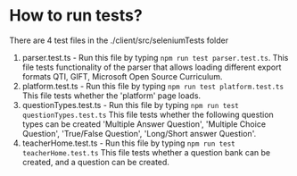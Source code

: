 # How to run tests? 

There are 4 test files in the ./client/src/seleniumTests folder 

1. parser.test.ts - Run this file by typing ```npm run test parser.test.ts```. This file tests functionality of the parser that allows loading different export formats QTI, GIFT, Microsoft Open Source Curriculum. 
2. platform.test.ts - Run this file by typing ```npm run test platform.test.ts```
This file tests whether the 'platform' page loads. 
3. questionTypes.test.ts - Run this file by typing ```npm run test questionTypes.test.ts```
This file tests whether the following question types can be created 'Multiple Answer Question', 'Multiple Choice Question', 'True/False Question', 'Long/Short answer Question'. 
4. teacherHome.test.ts - Run this file by typing ```npm run test teacherHome.test.ts```
This file tests whether a question bank can be created, and a question can be created. 